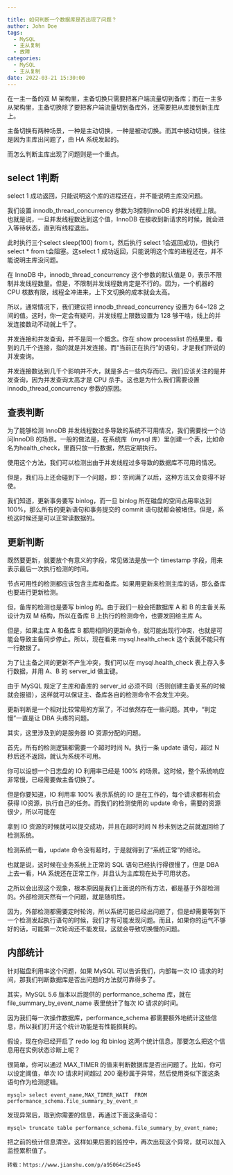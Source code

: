 ```yaml
---

title: 如何判断一个数据库是否出现了问题？
author: John Doe
tags:
  - MySQL
  - 主从复制
  - 故障
categories:
  - MySQL
  - 主从复制
date: 2022-03-21 15:30:00
---
```




在一主一备的双 M 架构里，主备切换只需要把客户端流量切到备库；而在一主多从架构里，主备切换除了要把客户端流量切到备库外，还需要把从库接到新主库上。

主备切换有两种场景，一种是主动切换，一种是被动切换。而其中被动切换，往往是因为主库出问题了，由 HA 系统发起的。

而怎么判断主库出现了问题则是一个重点。


## select 1判断
select 1 成功返回，只能说明这个库的进程还在，并不能说明主库没问题。

我们设置 innodb_thread_concurrency 参数为3控制InnoDB 的并发线程上限。也就是说，一旦并发线程数达到这个值，InnoDB 在接收到新请求的时候，就会进入等待状态，直到有线程退出。

此时执行三个select sleep(100) from t，然后执行 select 1会返回成功，但执行select * from t会阻塞。这select 1 成功返回，只能说明这个库的进程还在，并不能说明主库没问题。

在 InnoDB 中，innodb_thread_concurrency 这个参数的默认值是 0，表示不限制并发线程数量。但是，不限制并发线程数肯定是不行的。因为，一个机器的 CPU 核数有限，线程全冲进来，上下文切换的成本就会太高。

所以，通常情况下，我们建议把 innodb_thread_concurrency 设置为 64~128 之间的值。这时，你一定会有疑问，并发线程上限数设置为 128 够干啥，线上的并发连接数动不动就上千了。

并发连接和并发查询，并不是同一个概念。你在 show processlist 的结果里，看到的几千个连接，指的就是并发连接。而“当前正在执行”的语句，才是我们所说的并发查询。

并发连接数达到几千个影响并不大，就是多占一些内存而已。我们应该关注的是并发查询，因为并发查询太高才是 CPU 杀手。这也是为什么我们需要设置innodb_thread_concurrency 参数的原因。

## 查表判断
为了能够检测 InnoDB 并发线程数过多导致的系统不可用情况，我们需要找一个访问InnoDB 的场景。一般的做法是，在系统库（mysql 库）里创建一个表，比如命名为health_check，里面只放一行数据，然后定期执行。

使用这个方法，我们可以检测出由于并发线程过多导致的数据库不可用的情况。

但是，我们马上还会碰到下一个问题，即：空间满了以后，这种方法又会变得不好使。

我们知道，更新事务要写 binlog，而一旦 binlog 所在磁盘的空间占用率达到 100%，那么所有的更新语句和事务提交的 commit 语句就都会被堵住。但是，系统这时候还是可以正常读数据的。

## 更新判断

既然要更新，就要放个有意义的字段，常见做法是放一个 timestamp 字段，用来表示最后一次执行检测的时间。

节点可用性的检测都应该包含主库和备库。如果用更新来检测主库的话，那么备库也要进行更新检测。

但，备库的检测也是要写 binlog 的。由于我们一般会把数据库 A 和 B 的主备关系设计为双 M 结构，所以在备库 B 上执行的检测命令，也要发回给主库 A。

但是，如果主库 A 和备库 B 都用相同的更新命令，就可能出现行冲突，也就是可能会导致主备同步停止。所以，现在看来 mysql.health_check 这个表就不能只有一行数据了。

为了让主备之间的更新不产生冲突，我们可以在 mysql.health_check 表上存入多行数据，并用 A、B 的 server_id 做主键。

由于 MySQL 规定了主库和备库的 server_id 必须不同（否则创建主备关系的时候就会报错），这样就可以保证主、备库各自的检测命令不会发生冲突。

更新判断是一个相对比较常用的方案了，不过依然存在一些问题。其中，“判定慢”一直是让 DBA 头疼的问题。

其实，这里涉及到的是服务器 IO 资源分配的问题。

首先，所有的检测逻辑都需要一个超时时间 N。执行一条 update 语句，超过 N 秒后还不返回，就认为系统不可用。

你可以设想一个日志盘的 IO 利用率已经是 100% 的场景。这时候，整个系统响应非常慢，已经需要做主备切换了。

但是你要知道，IO 利用率 100% 表示系统的 IO 是在工作的，每个请求都有机会获得 IO资源，执行自己的任务。而我们的检测使用的 update 命令，需要的资源很少，所以可能在

拿到 IO 资源的时候就可以提交成功，并且在超时时间 N 秒未到达之前就返回给了检测系统。

检测系统一看，update 命令没有超时，于是就得到了“系统正常”的结论。

也就是说，这时候在业务系统上正常的 SQL 语句已经执行得很慢了，但是 DBA 上去一看，HA 系统还在正常工作，并且认为主库现在处于可用状态。

之所以会出现这个现象，根本原因是我们上面说的所有方法，都是基于外部检测的。外部检测天然有一个问题，就是随机性。

因为，外部检测都需要定时轮询，所以系统可能已经出问题了，但是却需要等到下一个检测发起执行语句的时候，我们才有可能发现问题。而且，如果你的运气不够好的话，可能第一次轮询还不能发现，这就会导致切换慢的问题。

## 内部统计

针对磁盘利用率这个问题，如果 MySQL 可以告诉我们，内部每一次 IO 请求的时间，那我们判断数据库是否出问题的方法就可靠得多了。

其实，MySQL 5.6 版本以后提供的 performance_schema 库，就在file_summary_by_event_name 表里统计了每次 IO 请求的时间。

因为我们每一次操作数据库，performance_schema 都需要额外地统计这些信息，所以我们打开这个统计功能是有性能损耗的。

假设，现在你已经开启了 redo log 和 binlog 这两个统计信息，那要怎么把这个信息用在实例状态诊断上呢？

很简单，你可以通过 MAX_TIMER 的值来判断数据库是否出问题了。比如，你可以设定阈值，单次 IO 请求时间超过 200 毫秒属于异常，然后使用类似下面这条语句作为检测逻辑。

    mysql> select event_name,MAX_TIMER_WAIT  FROM performance_schema.file_summary_by_event_n


发现异常后，取到你需要的信息，再通过下面这条语句：

    mysql> truncate table performance_schema.file_summary_by_event_name;

把之前的统计信息清空。这样如果后面的监控中，再次出现这个异常，就可以加入监控累积值了。

    转载：https://www.jianshu.com/p/a95064c25e45

